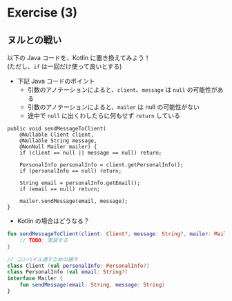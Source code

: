 # Exercise (3)

## ヌルとの戦い

以下の Java コードを、Kotlin に置き換えてみよう！  
(ただし、`if` は一回だけ使って良いとする)

* 下記 Java コードのポイント
  * 引数のアノテーションによると、`client`、`message` は `null` の可能性がある
  * 引数のアノテーションによると、`mailer` は null の可能性がない
  * 途中で `null` に出くわしたらに何もせず `return` している

```java: Java
public void sendMessageToClient(
    @Nullable Client client,
    @Nullable String message,
    @NonNull Mailer mailer) {
    if (client == null || message == null) return;

    PersonalInfo personalInfo = client.getPersonalInfo();
    if (personalInfo == null) return;

    String email = personalInfo.getEmail();
    if (email == null) return;

    mailer.sendMessage(email, message);
}
```

* Kotlin の場合はどうなる？

```kotlin
fun sendMessageToClient(client: Client?, message: String?, mailer: Mailer) {
    // TODO: 実装する
}

// コンパイル通すための諸々
class Client (val personalInfo: PersonalInfo?)
class PersonalInfo (val email: String?)
interface Mailer {
    fun sendMessage(email: String, message: String)
}
```
